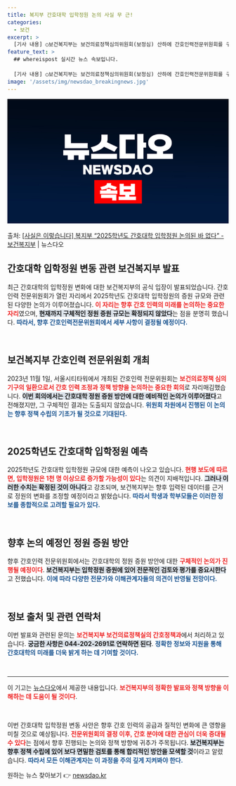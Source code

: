```yaml
---
title: 복지부 간호대학 입학정원 논의 사실 무 근!
categories:
  - 보건
excerpt: >
  [기사 내용] ○보건복지부는 보건의료정책심의위원회(보정심) 산하에 간호인력전문위원회를 구성해 1일 서울시티타…
feature_text: >
  ## whereispost 실시간 뉴스 속보입니다.

  [기사 내용] ○보건복지부는 보건의료정책심의위원회(보정심) 산하에 간호인력전문위원회를 구성해 1일 서울시티타…
image: '/assets/img/newsdao_breakingnews.jpg'
---
```


![뉴스다오 속보](/assets/img/newsdao_breakingnews.jpg)

<p>출처: <a href="https://newsdao.kr/2394" rel="dofollow">[사실은 이렇습니다] 복지부 “2025학년도 간호대학 입학정원 논의된 바 없다” - 보건복지부</a> | 뉴스다오</p>

<h2 data-ke-size="size26">간호대학 입학정원 변동 관련 보건복지부 발표</h2>

<p data-ke-size="size16">최근 간호대학의 입학정원 변화에 대한 보건복지부의 공식 입장이 발표되었습니다. 간호인력 전문위원회가 열린 자리에서 2025학년도 간호대학 입학정원의 증원 규모와 관련된 다양한 논의가 이루어졌습니다. <b><span style="color: #ee2323;">이 자리는 향후 간호 인력의 미래를 논의하는 중요한 자리</span></b>였으며, <b><span style="background-color: #21538527;">현재까지 구체적인 정원 증원 규모는 확정되지 않았다</span></b>는 점을 분명히 했습니다. <b><span style="color: #1a5490;">따라서, 향후 간호인력전문위원회에서 세부 사항이 결정될 예정이다.</span></b></p>

<p data-ke-size="size16">&nbsp;</p>

<h2 data-ke-size="size26">보건복지부 간호인력 전문위원회 개최</h2>

<p data-ke-size="size16">2023년 11월 1일, 서울시티타워에서 개최된 간호인력 전문위원회는 <b><span style="color: #ee2323;">보건의료정책 심의 기구의 일환으로서 간호 인력 조정과 정책 방향을 논의하는 중요한 회의</span></b>로 자리매김했습니다. <b><span style="background-color: #21538527;">이번 회의에서는 간호대학 정원 증원 방안에 대한 예비적인 논의가 이루어졌다</span></b>고 전해졌지만, 그 구체적인 결과는 도출되지 않았습니다. <b><span style="color: #1a5490;">위원회 차원에서 진행된 이 논의는 향후 정책 수립의 기초가 될 것으로 기대된다.</span></b></p>

<p data-ke-size="size16">&nbsp;</p>

<h2 data-ke-size="size26">2025학년도 간호대학 입학정원 예측</h2>

<p data-ke-size="size16">2025학년도 간호대학 입학정원 규모에 대한 예측이 나오고 있습니다. <b><span style="color: #ee2323;">현행 보도에 따르면, 입학정원은 1천 명 이상으로 증가할 가능성이 있다</span></b>는 의견이 지배적입니다. <b><span style="background-color: #21538527;">그러나 이러한 수치는 확정된 것이 아니다</span></b>고 강조되며, 보건복지부는 향후 입력된 데이터를 근거로 정원의 변화를 조정할 예정이라고 밝혔습니다. <b><span style="color: #1a5490;">따라서 학생과 학부모들은 이러한 정보를 종합적으로 고려할 필요가 있다.</span></b></p>

<p data-ke-size="size16">&nbsp;</p>

<h2 data-ke-size="size26">향후 논의 예정인 정원 증원 방안</h2>

<p data-ke-size="size16">향후 간호인력 전문위원회에서는 간호대학의 정원 증원 방안에 대한 <b><span style="color: #ee2323;">구체적인 논의가 진행될 예정이다</span></b>. <b><span style="background-color: #21538527;">보건복지부는 입학정원 증원에 있어 전문적인 검토와 평가를 중요시한다</span></b>고 전했습니다. <b><span style="color: #1a5490;">이에 따라 다양한 전문가와 이해관계자들의 의견이 반영될 전망이다.</span></b></p>

<p data-ke-size="size16">&nbsp;</p>

<h2 data-ke-size="size26">정보 출처 및 관련 연락처</h2>

<p data-ke-size="size16">이번 발표와 관련된 문의는 <b><span style="color: #ee2323;">보건복지부 보건의료정책실의 간호정책과</span></b>에서 처리하고 있습니다. <b><span style="background-color: #21538527;">궁금한 사항은 044-202-2691로 연락하면 된다</span></b>. <b><span style="color: #1a5490;">정확한 정보와 지원을 통해 간호대학의 미래를 더욱 밝게 하는 데 기여할 것이다.</span></b></p>

<p data-ke-size="size16">&nbsp;</p>

<hr />

<p data-ke-size="size16">이 기고는 <a href="https://newsdao.kr/2394">뉴스다오</a>에서 제공한 내용입니다. <b><span style="color: #ee2323;">보건복지부의 정확한 발표와 정책 방향을 이해하는 데 도움이 될 것이다</span></b>.</p>

<p data-ke-size="size16">&nbsp;</p>

<p data-ke-size="size16">이번 간호대학 입학정원 변동 사안은 향후 간호 인력의 공급과 질적인 변화에 큰 영향을 미칠 것으로 예상됩니다. <b><span style="color: #ee2323;">전문위원회의 결정 이후, 간호 분야에 대한 관심이 더욱 증대될 수 있다</span></b>는 점에서 향후 진행되는 논의와 정책 방향에 귀추가 주목됩니다. <b><span style="background-color: #21538527;">보건복지부는 향후 정책 수립에 있어 보다 면밀한 검토를 통해 합리적인 방안을 모색할 것</span></b>이라고 알렸습니다. <b><span style="color: #1a5490;">따라서 모든 이해관계자는 이 과정을 주의 깊게 지켜봐야 한다.</span></b></p>

<p data-ke-size="size16"></p> 

원하는 뉴스 찾아보기 👉 <a href="https://newsdao.kr" rel="dofollow">newsdao.kr</a>


